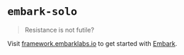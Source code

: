 # `embark-solo`

> Resistance is not futile?

Visit [framework.embarklabs.io](https://framework.embarklabs.io/) to get started with
[Embark](https://github.com/embarklabs/embark).
